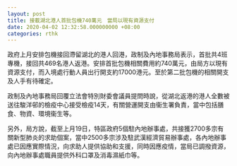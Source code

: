 ```yaml
---
layout: post
title: 接載湖北港人首批包機740萬元　當局以現有資源支付
date: 2020-04-02 12:32:58.000000000 +08:00
categories: rthk
---
```


政府上月安排包機接回滯留湖北的港人回港，政制及內地事務局表示，首批共4班專機，接回共469名港人返港。安排首批包機相關費用約740萬元，由局方以現有資源支付，而入境處行動人員出行開支約17000港元。至於第二批包機的相關開支及人手有待確定。

政制及內地事務局回覆立法會特別財委會議員提問時說，從湖北返港的港人全數被送往駿洋邨的檢疫中心接受檢疫14天，有關營運開支由衞生署負責，當中包括膳食、物資、環境衞生等。

另外，局方說，截至上月19日，特區政府5個駐內地辦事處，共接獲2700多宗有關新型肺炎的求助個案，當中2500多宗涉及駐武漢經濟貿易辦事處，各內地辦事處已因應實際情況，向求助人提供協助和支援，同時因應疫情，當局已調撥資源，向內地辦事處職員提供外科口罩及消毒濕紙巾等。
